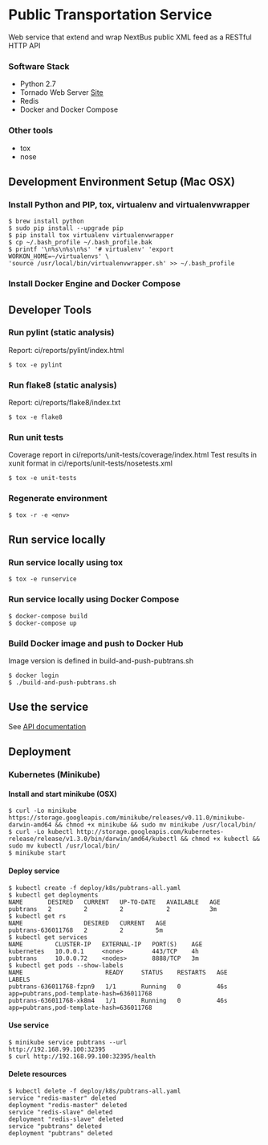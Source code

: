 # Public Transportation Service
Web service that extend and wrap NextBus public XML feed as a RESTful HTTP API

### Software Stack

* Python 2.7
* Tornado Web Server [Site](http://www.tornadoweb.org/en/stable/)
* Redis
* Docker and Docker Compose

### Other tools
* tox
* nose

## Development Environment Setup (Mac OSX)

### Install Python and PIP, tox, virtualenv and virtualenvwrapper

```shell
$ brew install python
$ sudo pip install --upgrade pip
$ pip install tox virtualenv virtualenvwrapper
$ cp ~/.bash_profile ~/.bash_profile.bak
$ printf '\n%s\n%s\n%s' '# virtualenv' 'export WORKON_HOME=~/virtualenvs' \
'source /usr/local/bin/virtualenvwrapper.sh' >> ~/.bash_profile
```

### Install Docker Engine and Docker Compose


## Developer Tools

### Run pylint (static analysis)

Report: ci/reports/pylint/index.html

```shell
$ tox -e pylint
```

### Run flake8 (static analysis)
Report: ci/reports/flake8/index.txt

```shell
$ tox -e flake8
```

### Run unit tests
Coverage report in ci/reports/unit-tests/coverage/index.html
Test results in xunit format in ci/reports/unit-tests/nosetests.xml

```shell
$ tox -e unit-tests
```

### Regenerate environment

```shell
$ tox -r -e <env>
```

## Run service locally

### Run service locally using tox

```shell
$ tox -e runservice
```

### Run service locally using Docker Compose

```shell
$ docker-compose build
$ docker-compose up
```

### Build Docker image and push to Docker Hub

Image version is defined in build-and-push-pubtrans.sh

```shell
$ docker login
$ ./build-and-push-pubtrans.sh
```

## Use the service

See [API documentation](doc/api.md)

## Deployment

### Kubernetes (Minikube)

#### Install and start minikube (OSX)

```shell
$ curl -Lo minikube https://storage.googleapis.com/minikube/releases/v0.11.0/minikube-darwin-amd64 && chmod +x minikube && sudo mv minikube /usr/local/bin/
$ curl -Lo kubectl http://storage.googleapis.com/kubernetes-release/release/v1.3.0/bin/darwin/amd64/kubectl && chmod +x kubectl && sudo mv kubectl /usr/local/bin/
$ minikube start
```

#### Deploy service

```shell
$ kubectl create -f deploy/k8s/pubtrans-all.yaml
$ kubectl get deployments
NAME       DESIRED   CURRENT   UP-TO-DATE   AVAILABLE   AGE
pubtrans   2         2         2            2           3m
$ kubectl get rs
NAME                 DESIRED   CURRENT   AGE
pubtrans-636011768   2         2         5m
$ kubectl get services
NAME         CLUSTER-IP   EXTERNAL-IP   PORT(S)    AGE
kubernetes   10.0.0.1     <none>        443/TCP    4h
pubtrans     10.0.0.72    <nodes>       8888/TCP   3m
$ kubectl get pods --show-labels
NAME                       READY     STATUS    RESTARTS   AGE       LABELS
pubtrans-636011768-fzpn9   1/1       Running   0          46s       app=pubtrans,pod-template-hash=636011768
pubtrans-636011768-xk8m4   1/1       Running   0          46s       app=pubtrans,pod-template-hash=636011768
```

#### Use service

```shell
$ minikube service pubtrans --url
http://192.168.99.100:32395
$ curl http://192.168.99.100:32395/health
```

#### Delete resources
```shell
$ kubectl delete -f deploy/k8s/pubtrans-all.yaml
service "redis-master" deleted
deployment "redis-master" deleted
service "redis-slave" deleted
deployment "redis-slave" deleted
service "pubtrans" deleted
deployment "pubtrans" deleted
```

